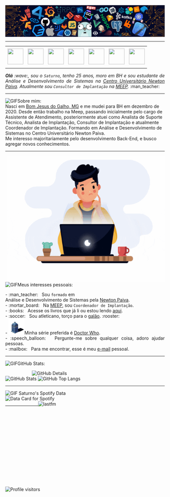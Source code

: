 <div>
<img align="center" alt="Header" src="https://github.com/gabrielsaturno/gabrielsaturno/blob/main/img/header.png?raw=true"/>
</div>

-----

<div align="center">
<table>
<tr>
 <td align="center" colspan="11"></td>
</tr> 
<tr>
<td><a href="https://github.com/gabrielsaturno" target="_blank"><img src="https://github.com/joaopauloaramuni/joaopauloaramuni/blob/main/img/github5.png?raw=true" width="50px" height="50px"/></a>
</td>
<td><a href="https://replit.com/@gabrielsaturnoa"><img src="https://github.com/joaopauloaramuni/joaopauloaramuni/blob/main/img/replit3.svg?raw=true" width="50px" height="50px"/></a>
</td>
<td><a href="mailto:gabrielsaturnoads@gmail.com" target="_blank"><img src="https://github.com/joaopauloaramuni/joaopauloaramuni/blob/main/img/gmail3.png?raw=true" width="50px" height="50px"/></a>
</td>
<td><a href="https://wa.me/553399765020" target="_blank"><img src="https://github.com/joaopauloaramuni/joaopauloaramuni/blob/main/img/wpp2.png?raw=true" width="50px" height="50px"/></a>
</td>
<td><a href="https://www.instagram.com/gabrisaturno/" target="_blank"><img src="https://github.com/joaopauloaramuni/joaopauloaramuni/blob/main/img/insta2.png?raw=true" width="50px" height="50px"/></a>
</td>
<td><a href="https://www.linkedin.com/in/gabriel-saturno/" target="_blank"><img src="https://github.com/joaopauloaramuni/joaopauloaramuni/blob/main/img/linkedin2.png?raw=true" width="50px" height="50px"/></a>
</td>
<td><a href="https://www.skoob.com.br/perfil/gabrisaturno" target="_blank"><img src="https://github.com/joaopauloaramuni/joaopauloaramuni/blob/main/img/skoob2.png?raw=true" width="50px" height="50px"/></a>
</td>
</tr>
<tr>
 <td align="center" colspan="11"></td>
</tr> 
</table>

</div>
<div align="justify">
<i><b>Olá</b> :wave:, sou o <code>Saturno</code>, tenho 25 anos, moro em BH e sou estudante de Análise e Desenvolvimento de Sistemas na <a href="https://newtonpaiva.br/" target="_blank">Centro Universitário Newton Paiva</a>. Atualmente sou <code>Consultor de Implantação</code> na <a href="https://www.meep.com.br/" target="_blank">MEEP</a>.</i> :man_teacher:<br />
</div>

-----
<img height="20" alt="GIF" src="https://github.com/joaopauloaramuni/joaopauloaramuni/blob/main/img/soulgem.gif?raw=true"/>Sobre mim:<br />
Nasci em <a href="https://pt.wikipedia.org/wiki/Bom_Jesus_do_Galho" target="_blank">Bom Jesus do Galho, MG</a> e me mudei para BH em dezembro de 2020. Desde então trabalho na Meep, passando inicialmente pelo cargo de Assistente de Atendimento, posteriormente atuei como Analista de Suporte Técnico, Analista de Implantação, Consultor de Implantação e atualmente Coordenador de Implantação. Formando em Análise e Desenvolvimento de Sistemas no Centro Universitário Newton Paiva.<br />Me interesso majoritariamente pelo desenvolvimento Back-End, e busco agregar novos conhecimentos.

-----

<div>
<div>
<img align="right" alt="GIF" src="https://github.com/gabrielsaturno/gabrielsaturno/blob/main/img/dev2.gif?raw=true" width="500px" height="399px"/>
</div>

<img height="20" alt="GIF" src="https://github.com/joaopauloaramuni/joaopauloaramuni/blob/main/img/soulgem.gif?raw=true"/>Meus interesses pessoais:

<div align="justify">
<p> 
- :man_teacher: &nbsp; Sou <code>formado</code> em <br />Análise e Desenvolvimento de Sistemas pela <a href="https://newtonpaiva.br/" target="_blank">Newton Paiva</a>.<br />
- :mortar_board: &nbsp; Na <a href="https://www.meep.com.br/" target="_blank">MEEP</a>, sou <code>Coordenador de Implantação</code>.<br />
- :books: &nbsp; Acesse os livros que já li ou estou lendo <a href="https://www.skoob.com.br/perfil/gabrisaturno" target="_blank">aqui</a>.<br />
- :soccer: &nbsp; Sou atleticano, torço para o <a href="https://atletico.com.br/" target="_blank">galão</a>. :rooster:<br />
- <img height ="50" alt="GIF" src="https://github.com/gabrielsaturno/gabrielsaturno/blob/main/img/tardis2.gif">Minha série preferida é <a href="https://www.doctorwho.tv/" target="_blank">Doctor Who</a>.<br />
- :speech_balloon: &nbsp; Pergunte-me sobre qualquer coisa, adoro ajudar pessoas.<br />
- :mailbox: &nbsp; Para me encontrar, esse é meu <a href="mailto:gabrielsaturnoads@gmail.com" target="_blank">e-mail</a> pessoal.<br />
</p>
</div>
</div>

-----

<img height="20" alt="GIF" src="https://github.com/joaopauloaramuni/joaopauloaramuni/blob/main/img/graphic.gif?raw=true"/>GitHub Stats:

<div>
<img align="right" alt="GitHub Details" width="420px" src="http://github-profile-summary-cards.vercel.app/api/cards/profile-details?username=gabrielsaturno&theme=github_dark"/>
<!--- <img alt="GitHub Commits" width="200px" src="http://github-profile-summary-cards.vercel.app/api/cards/productive-time?username=gabrielsaturno&theme=github_dark"/> -->
<img alt="GitHub Stats" width="200px" src="http://github-profile-summary-cards.vercel.app/api/cards/stats?username=gabrielsaturno&theme=github_dark"/>
<img alt="GitHub Top Langs" width="200px" src="http://github-profile-summary-cards.vercel.app/api/cards/repos-per-language?username=gabrielsaturno&theme=github_dark"/>
</div>

-----

<div>
<div>
<summary><img height="20" alt="GIF" src="https://github.com/joaopauloaramuni/joaopauloaramuni/blob/main/img/spotify.gif?raw=true"/> Saturno's Spotify Data</summary>
<img src="https://data-card-for-spotify.herokuapp.com/api/card?user_id=8ladn8qdkn2fzwq6tq9h896qc" alt="Data Card for Spotify">
</div>
<div>
<a href="https://www.last.fm/pt/user/gabsaturno" target="_blank"><img align="right" width="400px" height="270px" alt="lastfm" src="https://lastfm-recently-played.vercel.app/api?user=gabsaturno&width=400"/></a>
</div>
</div>

-----

<img alt="Profile visitors" src="https://komarev.com/ghpvc/?username=gabrielsaturno"/>
